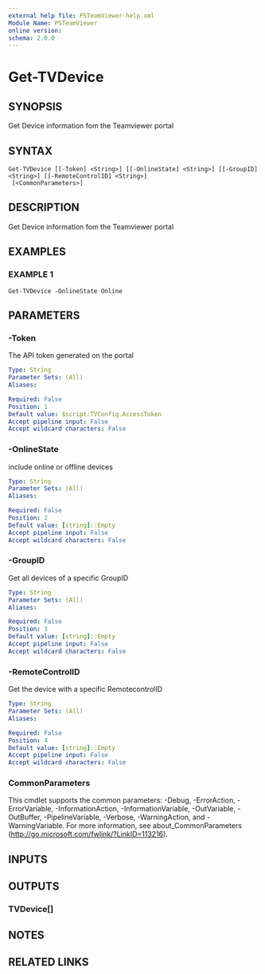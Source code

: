 ```yaml
---
external help file: PSTeamViewer-help.xml
Module Name: PSTeamViewer
online version:
schema: 2.0.0
---
```


# Get-TVDevice

## SYNOPSIS
Get Device information fom the Teamviewer portal

## SYNTAX

```
Get-TVDevice [[-Token] <String>] [[-OnlineState] <String>] [[-GroupID] <String>] [[-RemoteControlID] <String>]
 [<CommonParameters>]
```

## DESCRIPTION
Get Device information fom the Teamviewer portal

## EXAMPLES

### EXAMPLE 1
```
Get-TVDevice -OnlineState Online
```

## PARAMETERS

### -Token
The API token generated on the portal

```yaml
Type: String
Parameter Sets: (All)
Aliases:

Required: False
Position: 1
Default value: $script:TVConfig.AccessToken
Accept pipeline input: False
Accept wildcard characters: False
```

### -OnlineState
include online or offline devices

```yaml
Type: String
Parameter Sets: (All)
Aliases:

Required: False
Position: 2
Default value: [string]::Empty
Accept pipeline input: False
Accept wildcard characters: False
```

### -GroupID
Get all devices of a specific GroupID

```yaml
Type: String
Parameter Sets: (All)
Aliases:

Required: False
Position: 3
Default value: [string]::Empty
Accept pipeline input: False
Accept wildcard characters: False
```

### -RemoteControlID
Get the device with a specific RemotecontrolID

```yaml
Type: String
Parameter Sets: (All)
Aliases:

Required: False
Position: 4
Default value: [string]::Empty
Accept pipeline input: False
Accept wildcard characters: False
```

### CommonParameters
This cmdlet supports the common parameters: -Debug, -ErrorAction, -ErrorVariable, -InformationAction, -InformationVariable, -OutVariable, -OutBuffer, -PipelineVariable, -Verbose, -WarningAction, and -WarningVariable. For more information, see about_CommonParameters (http://go.microsoft.com/fwlink/?LinkID=113216).

## INPUTS

## OUTPUTS

### TVDevice[]

## NOTES

## RELATED LINKS
